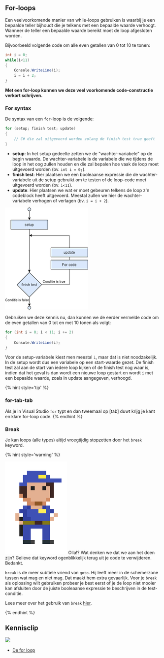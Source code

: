 ## For-loops

Een veelvoorkomende manier van while-loops gebruiken is waarbij je een bepaalde teller bijhoudt die je telkens met een bepaalde waarde verhoogt. Wanneer de teller een bepaalde waarde bereikt moet de loop afgesloten worden.

Bijvoorbeeld volgende code om alle even getallen van 0 tot 10 te tonen:

```csharp
int i = 0;
while(i<11)
{
    Console.WriteLine(i);
    i = i + 2;
}
```

**Met een for-loop kunnen we deze veel voorkomende code-constructie verkort schrijven.**

### For syntax

De syntax van een ``for``-loop is de volgende:
```csharp
for (setup; finish test; update)
{
    // C# die zal uitgevoerd worden zolang de finish test true geeft
}
```
* **setup**: In het setup gedeelte zetten we de "wachter-variabele" op de begin waarde. De wachter-variabele is de variabele die we tijdens de loop in het oog zullen houden en die zal bepalen hoe vaak de loop moet uitgevoerd worden (bv. ``int i = 0;``).
* **finish test**: Hier plaatsen we een booleaanse expressie die de wachter-variabele uit de setup gebruikt om te testen of de loop-code moet uitgevoerd worden (bv. ``i<11``).
* **update**: Hier plaatsen we wat er moet gebeuren telkens de loop z'n codeblock heeft uitgevoerd. Meestal zullen we hier de wachter-variabele verhogen of verlagen (bv. ``i = i + 2``).

![For flowchart](../assets/3_loops/for.png)
 
Gebruiken we deze kennis nu, dan kunnen we de eerder vermelde code om de even getallen van 0 tot en met 10 tonen als volgt:

```csharp
for (int i = 0; i < 11; i += 2)
{
    Console.WriteLine(i);
}
```
Voor de setup-variabele kiest men meestal ``i``, maar dat is niet noodzakelijk. In de setup wordt dus een variabele op een start-waarde gezet. De finish test zal aan de start van iedere loop kijken of de finish test nog waar is, indien dat het geval is dan wordt een nieuwe loop gestart en wordt ``i`` met een bepaalde waarde, zoals in update aangegeven, verhoogd.


{% hint style='tip' %}
### for-tab-tab
Als je in Visual Studio ``for`` typt en dan tweemaal op [tab] duwt krijg je  kant en klare for-loop code.
{% endhint %}

### Break
Je kan loops (alle types) altijd vroegtijdig stopzetten door het ``break`` keyword. 

<!---NOBOOKSTART--->
{% hint style='warning' %}
<!---NOBOOKEND--->
<!---{aside}--->
<!--- {float:right, width:50%} --->
![](../assets/gotopolice.png)
Olla!? Wat denken we dat we aan het doen zijn? Gelieve dat keyword ogenblikkelijk terug uit je code te verwijderen. Bedankt. 

``break`` is de meer subtiele vriend van ``goto``. Hij leeft meer in de schemerzone tussen wat mag en niet mag. Dat maakt hem extra gevaarlijk. Voor je ``break`` als oplossing wilt gebruiken probeer je best eerst of je de loop niet mooier kan afsluiten door de juiste booleaanse expressie te beschrijven in de test-conditie.

Lees meer over het gebruik van ``break`` [hier](https://www.dotnetperls.com/break).

<!---{/aside}--->
<!---NOBOOKSTART--->
{% endhint %}
<!---NOBOOKEND--->


<!---NOBOOKSTART--->
## Kennisclip

![](../assets/infoclip.png)

* [De for loop](https://ap.cloud.panopto.eu/Panopto/Pages/Viewer.aspx?id=2df9d5bb-ecc8-489b-a1d4-a99800b79a5c)
<!---NOBOOKEND--->

